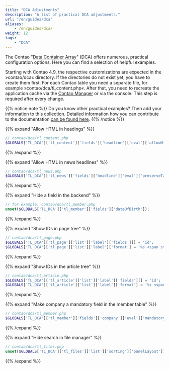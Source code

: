 ```yaml
---
title: "DCA Adjustments"
description: "A list of practical DCA adjustments."
url: "/en/guides/dca"
aliases:
    - /en/guides/dca/
weight: 12
tags: 
    - "DCA"
---
```



The Contao "[Data Container Array](https://docs.contao.org/dev/reference/dca/)" (DCA) offers numerous, 
practical configuration options. Here you can find a selection of helpful examples.

Starting with Contao 4.9, the respective customizations are expected in the »contao/dca« directory. If the directories 
do not exist yet, you have to create them first. For each Contao table you need a separate file, 
for example »contao/dca/tl_content.php«. After that, you need to recreate the application cache via the 
[Contao Manager](/en/installation/contao-manager/) or via the console. This step is required after every change.


{{% notice note %}}
Do you know other practical examples? Then add your information to this collection. Detailed information how
you can contribute to the documentation [can be found here](/en/contributing/).
{{% /notice %}}


{{% expand "Allow HTML in headings" %}}
```php
// contao/dca/tl_content.php
$GLOBALS['TL_DCA']['tl_content']['fields']['headline']['eval']['allowHtml'] = true;
```
{{% /expand %}}


{{% expand "Allow HTML in news headlines" %}}
```php
// contao/dca/tl_news.php
$GLOBALS['TL_DCA']['tl_news']['fields']['headline']['eval']['preserveTags'] = true;
```
{{% /expand %}}


{{% expand "Hide a field in the backend" %}}
```php
// for example: contao/dca/tl_member.php
unset($GLOBALS['TL_DCA']['tl_member']['fields']['dateOfBirth']);
```
{{% /expand %}}


{{% expand "Show IDs in page tree" %}}
```php
// contao/dca/tl_page.php
$GLOBALS['TL_DCA']['tl_page']['list']['label']['fields'][] = 'id';
$GLOBALS['TL_DCA']['tl_page']['list']['label']['format'] = '%s <span style="font-weight:normal; padding-left: 3px;">(IDp: %s)</span>';
```
{{% /expand %}}


{{% expand "Show IDs in the article tree" %}}
```php
// contao/dca/tl_article.php
$GLOBALS['TL_DCA']['tl_article']['list']['label']['fields'][] = 'id'; 
$GLOBALS['TL_DCA']['tl_article']['list']['label']['format'] = '%s <span style="font-weight:normal; padding-left: 3px;">(%s, IDa: %s)</span>';
```
{{% /expand %}}


{{% expand "Make company a mandatory field in the member table" %}}
```php
// contao/dca/tl_member.php
$GLOBALS['TL_DCA']['tl_member']['fields']['company']['eval']['mandatory'] = true;
```
{{% /expand %}}


{{% expand "Hide search in file manager" %}}
```php
// contao/dca/tl_files.php
unset($GLOBALS['TL_DCA']['tl_files']['list']['sorting']['panelLayout']);
```
{{% /expand %}}

